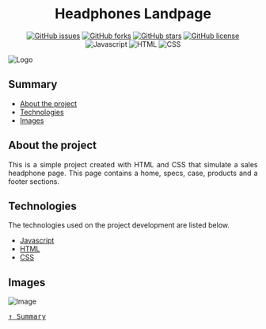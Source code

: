 <div align='justify'>

<div align='center'>

# **Headphones Landpage**

</div>

<div align='center'>

[![GitHub issues](https://img.shields.io/github/issues/gezielelyon/headphones-landpage)](https://github.com/gezielelyon/headphones-landpage/issues)
[![GitHub forks](https://img.shields.io/github/forks/gezielelyon/headphones-landpage)](https://github.com/gezielelyon/headphones-landpage/network)
[![GitHub stars](https://img.shields.io/github/stars/gezielelyon/headphones-landpage)](https://github.com/gezielelyon/headphones-landpage/stargazers)
[![GitHub license](https://img.shields.io/github/license/gezielelyon/headphones-landpage)](https://github.com/gezielelyon/headphones-landpage)
![Javascript](https://img.shields.io/badge/Javascript-Language-yellow)
![HTML](https://img.shields.io/badge/HTML-Hypertext-red)
![CSS](https://img.shields.io/badge/CSS-Styles-pink)

</div>

![Logo](https://user-images.githubusercontent.com/48457700/135769935-4d4a0e69-4e1f-4ec0-8211-0b937540cf7f.png)

## **Summary**
- [About the project](#about-the-project)
- [Technologies](#technologies)
- [Images](#images)

## **About the project**
This is a simple project created with HTML and CSS that simulate a sales headphone page. This page contains a home, specs, case, products and a footer sections.

## **Technologies**
The technologies used on the project development are listed below.

- [Javascript](https://developer.mozilla.org/pt-BR/docs/Web/JavaScript)
- [HTML](https://developer.mozilla.org/pt-BR/docs/Web/HTML)
- [CSS](https://developer.mozilla.org/pt-BR/docs/Web/CSS)

## **Images**
![Image](https://user-images.githubusercontent.com/48457700/135770023-6f897611-c8bf-4506-96b7-2d957cf87870.png)

<kbd>[&uarr; Summary](#summary)</kbd>
</div>
